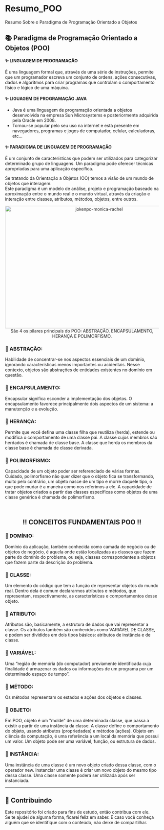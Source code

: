 # Resumo_POO
Resumo Sobre o Paradigma de Programação Orientado a Objetos

<h2> 📚 Paradigma de Programação Orientado a Objetos (POO) </h2>

<h4> ✨ LINGUAGEM DE PROGRAMAÇÃO</h4> 
<p>É uma linguagem formal que, através de uma série de instruções, permite que um programador escreva um conjunto de ordens, ações consecutivas, dados e algoritmos para criar programas que controlam o comportamento físico e lógico de uma máquina.</p>

<h4>✨ LIGUAGEM DE PROGRAMAÇÃO JAVA</h4>
<ul> 
<li>Java é uma linguagem de programação orientada a objetos desenvolvida na empresa Sun Microsystems e posteriormente adquirida pela Oracle em 2008.</li>
<li>Tornou-se popular pelo seu uso na internet e está presente em navegadores, programas e jogos de computador, celular, calculadoras, etc...</li>
</ul>

<h4> ✨ PARADIGMA DE LINGUAGEM DE PROGRAMAÇÃO</h4> 
<p>É um conjunto de características que podem ser utilizados para categorizar determinado grupo de linguagens. Um paradigma pode oferecer técnicas apropriadas para uma aplicação específica.</p>

<p>
Se tratando da Orientação a Objetos (OO) temos a visão de um mundo de objetos que interagem.<br>
Este paradigma é um modelo de análise, projeto e programação baseado na aproximação entre o mundo real e o mundo virtual, através da criação e interação entre classes, atributos, métodos, objetos, entre outros.
</p>
<p align="center">
<img src="https://camo.githubusercontent.com/29dcd04a9eaa39f0d88a0d9c109d5a7bb0d6e7616768391bb7763af2efa6084c/68747470733a2f2f6d61746572696169732e696d642e7566726e2e62722f6d6174657269616c56322f6173736574732f696d6167656e732f70726f6772616d6163616f2d6f7269656e746164612d612d6f626a65746f732f70726f675f6f7269656e745f615f6f626a5f30315f6630345f6c2e6a7067" width="600" height="400" alt="jokenpo-monica-rachel">
<br> São 4 os pilares principais do POO: ABSTRAÇÃO, ENCAPSULAMENTO, HERANÇA E POLIMORFISMO.<br>
</p>

<h3>🔺 ABSTRAÇÃO:</h3>

<p>
Habilidade de concentrar-se nos aspectos essenciais de um domínio, ignorando características menos importantes ou acidentais. Nesse contexto, objetos são abstrações de entidades existentes no domínio em questão.</p>

<h3>🔺 ENCAPSULAMENTO:</h3>

<p> Encapsular significa esconder a implementação dos objetos. O encapsulamento favorece principalmente dois aspectos de um sistema: a manutenção e a evolução.</p>

<h3>🔺 HERANÇA:</h3>

<p>Permite que você defina uma classe filha que reutiliza (herda), estende ou modifica o comportamento de uma classe pai. A classe cujos membros são herdados é chamada de classe base. A classe que herda os membros da classe base é chamada de classe derivada.</p>

<h3> 🔺 POLIMORFISMO:</h3>

<p>Capacidade de um objeto poder ser referenciado de várias formas. Cuidado, polimorfismo não quer dizer que o objeto fica se transformando, muito pelo contrário, um objeto nasce de um tipo e morre daquele tipo, o que pode mudar é a maneira como nos referimos a ele. A capacidade de tratar objetos criados a partir das classes específicas como objetos de uma classe genérica é chamada de polimorfismo.</p>
<br>
<h2 align="center"> ‼️ CONCEITOS FUNDAMENTAIS POO ‼️ </h2>
<p>
<h3>🔻 DOMÍNIO:</h3> 
Domínio da aplicação, também conhecida como camada de negócio ou de objetos de negócio, é aquela onde estão localizadas as classes que fazem parte do domínio do problema, ou seja, classes correspondentes a objetos que fazem parte da descrição do problema.

<h3>🔻 CLASSE: </h3> 
Um elemento do código que tem a função de representar objetos do mundo real. Dentro dela é comum declararmos atributos e métodos, que representam, respectivamente, as características e comportamentos desse objeto.

<h3>🔻 ATRIBUTO: </h3>
Atributos são, basicamente, a estrutura de dados que vai representar a classe. Os atributos também são conhecidos como VARIÁVEL DE CLASSE, e podem ser divididos em dois tipos básicos: atributos de instância e de classe. 

<h3>🔻 VARIÁVEL: </h3>
Uma “região de memória (do computador) previamente identificada cuja finalidade é armazenar os dados ou informações de um programa por um determinado espaço de tempo”.

<h3>🔻 MÉTODO: </h3>
Os métodos representam os estados e ações dos objetos e classes.

<h3>🔻 OBJETO: </h3>
Em POO, objeto é um "molde" de uma determinada classe, que passa a existir a partir de uma instância da classe. A classe define o comportamento do objeto, usando atributos (propriedades) e métodos (ações).
Objeto em ciência da computação, é uma referência a um local da memória que possui um valor. Um objeto pode ser uma variável, função, ou estrutura de dados. 

<h3>🔻 INSTÂNCIA: </h3>
Uma instância de uma classe é um novo objeto criado dessa classe, com o operador new. Instanciar uma classe é criar um novo objeto do mesmo tipo dessa classe. Uma classe somente poderá ser utilizada após ser instanciada.

</p>

<hr>
<h2>👬 Contribuindo</h2>

<p>Este repositório foi criado para fins de estudo, então contribua com ele.<br>
Se te ajudei de alguma forma, ficarei feliz em saber. E caso você conheça alguém que se identifique com o conteúdo, não deixe de compartilhar.</p>
